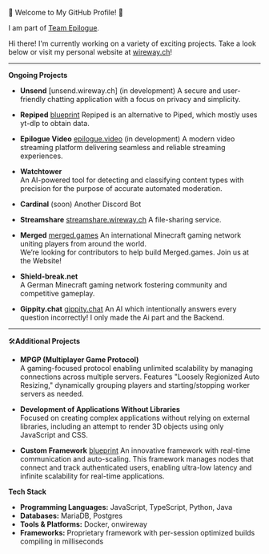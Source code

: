 🌟 Welcome to My GitHub Profile! 🌟  

I am part of [Team Epilogue](https://epilogue.team).

Hi there! I'm currently working on a variety of exciting projects. Take a look below or visit my personal website at [wireway.ch](https://wireway.ch)!

---

**Ongoing Projects**  

- **Unsend**  [unsend.wireway.ch] (in development)
  A secure and user-friendly chatting application with a focus on privacy and simplicity.

- **Repiped**   [blueprint](https://git.eplg.services/obvtiger/repiped)
  Repiped is an alternative to Piped, which mostly uses yt-dlp to obtain data.  

- **Epilogue Video**  [epilogue.video](https://epilogue.video) (in development)
  A modern video streaming platform delivering seamless and reliable streaming experiences.  

- **Watchtower**  
  An AI-powered tool for detecting and classifying content types with precision for the purpose of accurate automated moderation.

- **Cardinal** (soon)
  Another Discord Bot

- **Streamshare**  [streamshare.wireway.ch](https://streamshare.wirway.ch)
  A file-sharing service.

- **Merged**  [merged.games](https://merged.games)
  An international Minecraft gaming network uniting players from around the world.  
  We’re looking for contributors to help build Merged.games. Join us at the Website!

- **Shield-break.net**  
  A German Minecraft gaming network fostering community and competitive gameplay.  

- **Gippity.chat**  [gippity.chat](https://gippity.chat)
  An AI which intentionally answers every question incorrectly! I only made the Ai part and the Backend.

---

🛠**Additional Projects**  

- **MPGP (Multiplayer Game Protocol)**  
  A gaming-focused protocol enabling unlimited scalability by managing connections across multiple servers. Features "Loosely Regionized Auto Resizing," dynamically grouping players and starting/stopping worker servers as needed.

- **Development of Applications Without Libraries**  
  Focused on creating complex applications without relying on external libraries, including an attempt to render 3D objects using only JavaScript and CSS.

- **Custom Framework**   [blueprint](https://git.eplg.services/epilogue/blueprint)
  An innovative framework with real-time communication and auto-scaling. This framework manages nodes that connect and track authenticated users, enabling ultra-low latency and infinite scalability for real-time applications.  

**Tech Stack**  

- **Programming Languages:** JavaScript, TypeScript, Python, Java
- **Databases:** MariaDB, Postgres
- **Tools & Platforms:** Docker, onwireway
- **Frameworks:** Proprietary framework with per-session optimized builds compiling in milliseconds

